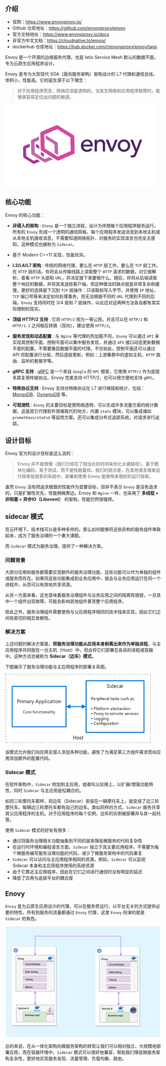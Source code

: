 ## 介绍

- 官网：<https://www.envoyproxy.io/>
- Github 仓库地址：<https://github.com/envoyproxy/envoy>
- 官方文档地址：<https://www.envoyproxy.io/docs>
- 非官方中文文档：<https://cloudnative.to/envoy/>
- dockerhub 仓库地址：<https://hub.docker.com/r/envoyproxy/envoy/tags>

Envoy 是一个开源的边缘服务代理，也是 Istio Service Mesh 默认的数据平面，专为云原生应用程序设计。

Envoy 是专为大型现代 SOA（面向服务架构）架构设计的 L7 代理和通信总线，体积小，性能高。它的诞生源于以下理念：

> 对于应用程序而言，网络应该是透明的，当发生网络和应用程序故障时，能够很容易定位出问题的根源。

![img](.assets/20200409172220.png)

## 核心功能

Envoy 的核心功能：

- **非侵入的架构** : `Envoy` 是一个独立进程，设计为伴随每个应用程序服务运行。所有的 `Envoy` 形成一个透明的通信网格，每个应用程序发送消息到本地主机或从本地主机接收消息，不需要知道网络拓扑，对服务的实现语言也完全无感知，这种模式也被称为 `Sidecar`。
- 基于 Modern C++11 实现，性能优异。

- **L3/L4/L7 架构** : 传统的网络代理，要么在 `HTTP` 层工作，要么在 `TCP` 层工作。在 `HTTP` 层的话，你将会从传输线路上读取整个 `HTTP` 请求的数据，对它做解析，查看 `HTTP` 头部和 `URL`，并决定接下来要做什么。随后，你将从后端读取整个响应的数据，并将其发送给客户端。但这种做法的缺点就是非常复杂和缓慢，更好的选择是下沉到 `TCP` 层操作：只读取和写入字节，并使用 `IP` 地址，`TCP` 端口号等来决定如何处理事务，但无法根据不同的 `URL` 代理到不同的后端。`Envoy` 支持同时在 3/4 层和 7 层操作，以此应对这两种方法各自都有其实际限制的现实。
- **顶级 HTTP/2 支持** : 它将 `HTTP/2` 视为一等公民，并且可以在 `HTTP/2` 和 `HTTP/1.1` 之间相互转换（双向），建议使用 `HTTP/2`。
- **服务发现和动态配置** : 与 `Nginx` 等代理的热加载不同，`Envoy` 可以通过 `API` 来实现其控制平面，控制平面可以集中服务发现，并通过 `API` 接口动态更新数据平面的配置，不需要重启数据平面的代理。不仅如此，控制平面还可以通过 API 将配置进行分层，然后逐层更新，例如：上游集群中的虚拟主机、`HTTP` 路由、监听的套接字等。
- **gRPC 支持** : [gRPC](http://www.grpc.io/) 是一个来自 `Google` 的 `RPC` 框架，它使用 `HTTP/2` 作为底层多路复用传输协议。Envoy 完美支持 HTTP/2，也可以很方便地支持 `gRPC`。
- **特殊协议支持** : Envoy 支持对特殊协议在 L7 进行嗅探和统计，包括：[MongoDB](https://www.envoyproxy.io/docs/envoy/latest/configuration/listeners/network_filters/mongo_proxy_filter#)、[DynamoDB](https://www.servicemesher.com/envoy/intro/arch_overview/dynamo.html#arch-overview-dynamo) 等。
- **可观测性** : `Envoy` 的主要目标是使网络透明，可以生成许多流量方面的统计数据，这是其它代理软件很难取代的地方，内置 `stats` 模块，可以集成诸如 `prometheus/statsd` 等监控方案。还可以集成分布式追踪系统，对请求进行追踪。

## 设计目标

Envoy 官方的设计目标是这么说的：

>  Envoy 并不是很慢（我们已经花了相当长的时间来优化关键路径）。基于模块化编码，易于测试，而不是性能最优。我们的观点是，在其他语言或者运行效率低很多的系统中，部署和使用 Envoy 能够带来很好的运行效率。

虽然 `Envoy` 没有把追求极致的性能作为首要目标，但并不表示 `Envoy` 是没有追求的，只是扩展性优先，性能稍微靠边。Envoy 和 `Nginx` 一样，也采用了 **多线程 + 非阻塞 + 异步IO（Libevent）** 的架构，性能仍然很强悍。

## sidecar 模式

在云环境下，技术栈可以是多种多样的。那么如何能够将这些异构的服务组件串联起来，成为了服务治理的一个重大课题。

而 `Sidecar` 模式为服务治理，提供了一种解决方案。

### 问题背景

大部分应用和服务都需要实现额外的服务治理功能，这些功能可以作为单独的组件或服务而存在。如果将这些功能集成到业务应用中，就会与业务应用运行在同一个进程中，从而可以有效地共享资源。

从另一方面来看，这也意味着服务治理组件与业务应用之间的隔离性很弱，一旦其中一个组件出现故障，可能会影响其他组件甚至整个应用程序。

除此之外，服务治理组件需要使用与父应用程序相同的技术栈来实现，因此它们之间有密切的相互依赖性。

### 解决方案

上述问题的解决方案是，**将服务治理功能从应用本身剥离出来作为单独进程**，与主应用程序共同放在一台主机（Host）中，但会将它们部署在各自的进程或容器中。这种方式也被称为 **Sidecar（边车）模式**。

下图展示了服务治理功能与主应用程序的部署关系图。

<img src=".assets/20200503104806.png" alt="img" style="zoom: 67%;" />

该模式允许我们向应用无侵入添加多种功能，避免了为满足第三方组件需求而向应用添加额外的配置代码。

### Sidecar 模式

在软件架构中，`Sidecar` 附加到主应用，或者叫父应用上，以扩展/增强功能特性，同时 `Sidecar` 与主应用是松耦合的。

如同三轮摩托车那样，将边车（Sidecar）安装在一辆摩托车上，就变成了边三轮摩托车。每辆边三轮摩托车都有自己的边车。类似同样的方式，`Sidecar` 服务共享其父应用程序的主机。对于应用程序的每个实例，边车的实例被部署并与其一起托管。

使用 `Sidecar` 模式的好处有很多：

- 通过将服务治理相关功能抽象到不同的层来降低微服务的代码复杂性
- 在运行时环境和编程语言方面，`Sidecar` 独立于其主要应用程序，不需要为每个微服务编写服务治理功能的代码，减少了微服务架构中的代码重复
- `Sidecar` 可以访问与主应用程序相同的资源。例如，`Sidecar` 可以监视 Sidecar 本身和主应用程序使用的系统资源
- 由于它靠近主应用程序，因此在它们之间进行通信时没有明显的延迟
- 降低了应用与底层平台的耦合度

## Enovy

`Envoy` 是为云原生应用设计的代理，可以在服务旁运行，以平台无关的方式提供必要的特性，所有到服务的流量都通过 `Envoy` 代理，这里 `Envoy` 扮演的就是 `Sidecar` 的角色。

<img src=".assets/20200503110532.png" alt="img" style="zoom:50%;" />

总的来说，在从一体化架构向微服务架构的转型让我们可以相对独立、大规模地部署应用，而在容器环境中，`Sidecar` 模式可以很好地兼容，帮助我们降低微服务架构复杂性，更好地实现服务发现、流量管理、负载均衡、路由。
